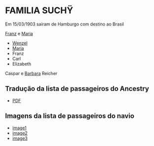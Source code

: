 # FAMILIA SUCHŸ

Em 15/03/1903 saíram de Hamburgo com destino ao Brasil

[Franz](/1857-franz/franz.md) e [Maria](Suchy)

- [Wenzel](/1883-wenzel/wenzel.md)
- [Maria](/1888-maria/maria.md)
- Franz
- Carl
- Elizabeth

Caspar e [Barbara](/1885-barbara/barbara.md) Reicher

## Tradução da lista de passageiros do Ancestry
- [PDF](/ship/Hamburgo_Passanger_List.pdf)

## Imagens da lista de passageiros do navio
- [image1](/ship/K_1778_080537-0283.jpg)
- [image2](/ship/K_1778_080537-0284.jpg)
- [image3](/ship/K_1778_080537-0285.jpg)